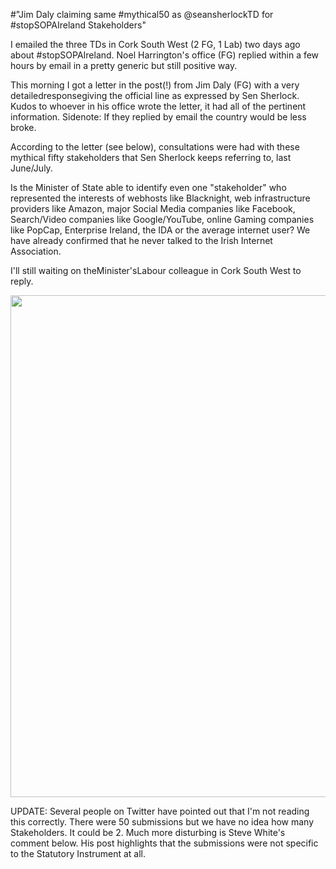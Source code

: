 #"Jim Daly claiming same #mythical50 as @seansherlockTD for #stopSOPAIreland Stakeholders"

I emailed the three TDs in Cork South West (2 FG, 1 Lab) two days ago about #stopSOPAIreland. Noel Harrington's office (FG) replied within a few hours by email in a pretty generic but still positive way.

This morning I got a letter in the post(!) from Jim Daly (FG) with a very detailedresponsegiving the official line as expressed by Sen Sherlock. Kudos to whoever in his office wrote the letter, it had all of the pertinent information. Sidenote: If they replied by email the country would be less broke.

According to the letter (see below), consultations were had with these mythical fifty stakeholders that Sen Sherlock keeps referring to, last June/July.

Is the Minister of State able to identify even one "stakeholder" who represented the interests of webhosts like Blacknight, web infrastructure providers like Amazon, major Social Media companies like Facebook, Search/Video companies like Google/YouTube, online Gaming companies like PopCap, Enterprise Ireland, the IDA or the average internet user? We have already confirmed that he never talked to the Irish Internet Association.

I'll still waiting on theMinister'sLabour colleague in Cork South West to reply.

<a href="https://s3-eu-west-1.amazonaws.com/conoroneill.net/wp-content/uploads/2012/01/JimDalySOPALetter1.jpg"><img class="alignnone size-large wp-image-533" title="JimDalySOPALetter" src="https://s3-eu-west-1.amazonaws.com/conoroneill.net/wp-content/uploads/2012/01/JimDalySOPALetter1-744x1024.jpg" alt="" width="584" height="803" /></a>

UPDATE: Several people on Twitter have pointed out that I'm not reading this correctly. There were 50 submissions but we have no idea how many Stakeholders. It could be 2. Much more disturbing is Steve White's comment below. His post highlights that the submissions were not specific to the Statutory Instrument at all.

&nbsp;